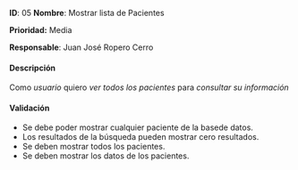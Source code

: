 **ID**: 05
**Nombre**: Mostrar lista de Pacientes

**Prioridad:** Media

**Responsable**: Juan José Ropero Cerro

#### Descripción

Como *usuario* quiero *ver todos los pacientes* para *consultar su información*

#### Validación

* Se debe poder mostrar cualquier paciente de la basede datos.
* Los resultados de la búsqueda pueden mostrar cero resultados.
* Se deben mostrar todos los pacientes.
* Se deben mostrar los datos de los pacientes.